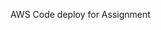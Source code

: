AWS Code deploy for Assignment

<!---
AMinhgo/AMinhgo is a ✨ special ✨ repository because its `README.md` (this file) appears on your GitHub profile.
You can click the Preview link to take a look at your changes.
--->
